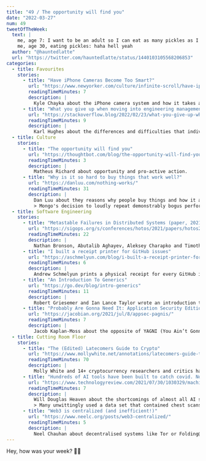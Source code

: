 ```yaml
---
title: "49 / The opportunity will find you"
date: "2022-03-27"
num: 49
tweetOfTheWeek:
  text: |
    me, age 7: I want to be an adult so I can eat as many pickles as I want  
    me, age 30, eating pickles: haha hell yeah  
  author: "@hauntedlatte"
  url: "https://twitter.com/hauntedlatte/status/1440103105568206853"
categories:
  - title: Favourites
    stories:
      - title: "Have iPhone Cameras Become Too Smart?"
        url: "https://www.newyorker.com/culture/infinite-scroll/have-iphone-cameras-become-too-smart"
        readingTimeMinutes: 7
        description: |
          Kyle Chayka about the iPhone camera system and how it takes away creative control to produce sometimes unrealistic images.
      - title: "What you give up when moving into engineering management"
        url: "https://stackoverflow.blog/2022/02/23/what-you-give-up-when-moving-into-engineering-management/"
        readingTimeMinutes: 9
        description: |
          Karl Hughes about the differences and difficulties that individual contributors face when they move into management.
  - title: Culture
    stories:
      - title: "The opportunity will find you"
        url: "https://thoughtbot.com/blog/the-opportunity-will-find-you"
        readingTimeMinutes: 3
        description: |
          Matheus Richard about opportunity and pro-active action.
      - title: "Why is it so hard to buy things that work well?"
        url: "https://danluu.com/nothing-works/"
        readingTimeMinutes: 31
        description: |
          Dan Luu about they reasons why people buy things and how it affects the decisions companies take.
          > Mongo's decision to loudly repeat demonstrably bogus performance claims and making demonstrably false correctness claims was, from a business standpoint, superior to focusing on actual correctness and performance
  - title: Software Engineering
    stories:
      - title: "Metastable Failures in Distributed Systems (paper, 2021)"
        url: "https://sigops.org/s/conferences/hotos/2021/papers/hotos21-s11-bronson.pdf"
        readingTimeMinutes: 22
        description: |
          Nathan Bronson, Abutalib Aghayev, Aleksey Charapko and Timothy Zhu describe how distributed systems can enter a state in which it can only recover with a strong corrective push and how to detect them.
      - title: "I built a receipt printer for GitHub issues"
        url: "https://aschmelyun.com/blog/i-built-a-receipt-printer-for-github-issues/"
        readingTimeMinutes: 6
        description: |
          Andrew Schmelyun prints a physical receipt for every GitHub issue on one of their repositories.
      - title: "An Introduction To Generics"
        url: "https://go.dev/blog/intro-generics"
        readingTimeMinutes: 11
        description: |
          Robert Griesemer and Ian Lance Taylor wrote an introduction to Go generics on the Go blog, based on a 30-minute talk at GopherCon 2021.
      - title: "Probably Are Gonna Need It: Application Security Edition (2021)"
        url: "https://jacobian.org/2021/jul/8/appsec-pagnis/"
        readingTimeMinutes: 7
        description: |
          Jacob Kaplan-Moss about the opposite of YAGNI (You Ain’t Gonna Need It) for application security.
  - title: Cutting Room Floor
    stories:
      - title: "The (Edited) Latecomers Guide to Crypto"
        url: "https://www.mollywhite.net/annotations/latecomers-guide-to-crypto"
        readingTimeMinutes: 70
        description: |
          Molly White and 14+ cryptocurrency researchers and critics have annotated the New York Times article, which reads more like an ad.
      - title: "Hundreds of AI tools have been built to catch covid. None of them helped. (2021)"
        url: "https://www.technologyreview.com/2021/07/30/1030329/machine-learning-ai-failed-covid-hospital-diagnosis-pandemic"
        readingTimeMinutes: 7
        description: |
          Will Douglas Heaven about the shortcomings of almost all AI systems developed to detect covid and how a bit more co-operation could have made a huge difference.
          > Many unwittingly used a data set that contained chest scans of children who did not have covid as their examples of what non-covid cases looked like. But as a result, the AIs learned to identify kids, not covid.
      - title: "Web3 is centralized (and inefficient!)"
        url: "https://www.neelc.org/posts/web3-centralized/"
        readingTimeMinutes: 5
        description: |
          Neel Chauhan about decentralised systems like Tor or Folding@Home and why "Blockchain Sucks, Period".
---
```


Hey, how was your week? ✌🏻
